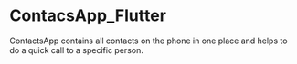 # ContacsApp_Flutter
ContactsApp contains all contacts on the phone in one place and helps to do a quick call to a specific person.

